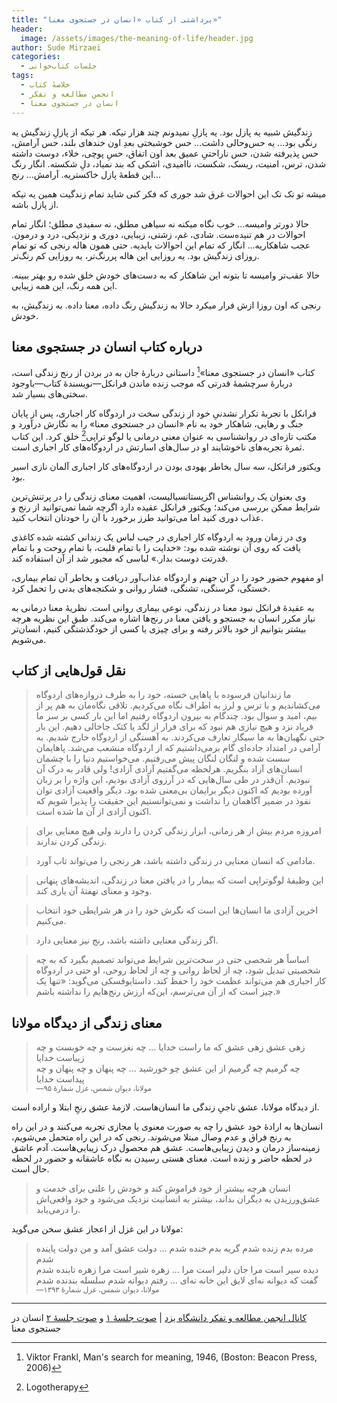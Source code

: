 ```yaml
---
title: "برداشتی از کتاب «انسان در جستجوی معنا»"
header:
  image: /assets/images/the-meaning-of-life/header.jpg
author: Sude Mirzaei
categories:
  - جلسات کتاب‌خوانی
tags:
  - خلاصهٔ کتاب
  - انجمن مطالعه و تفکر
  - انسان در جستجوی معنا
---
```


زندگیش شبیه یه پازل بود. یه پازلِ نمیدونم چند هزار تیکه. هر تیکه از پازلِ زندگیش یه رنگی بود...
یه حس‌وحالی داشت...
حس خوشبختی بعدِ اون خندهای بلند، حس آرامش، حس پذیرفته شدن، حس ناراحتیِ عمیق بعد اون اتفاق، حسِ پوچی، خلاء، دوست داشته شدن، ترس، امنیت، ریسک، شکست، ناامیدی، اشکی که بند نمیاد، دلِ شکسته.
انگار رنگ این قطعهٔ پازل خاکستریه.
آرامش... رنج...


میشه تو تک تک این احوالات غرق شد جوری که فکر کنی شاید تمام زندگیت همین یه تیکه از پازل باشه.

حالا دورتر وامیسه...
خوب نگاه میکنه
نه سیاهی مطلق، نه سفیدی مطلق؛ 
انگار تمام احوالات در هم تنیده‌ست.
شادی، غم، زشتی، زیبایی، دوری و نزدیکی، درد و درمون.
عجب شاهکاریه...
انگار که تمام این احوالات بایدیه. 
حتی همون هاله رنجی که تو تمام روزای زندگیش بود. یه روزایی این هاله پررنگ‌‌تر، یه روزایی کم رنگ‌تر.

حالا عقب‌تر وامیسه تا بتونه این شاهکار که به دست‌های خودش خلق شده رو بهتر ببینه.
این همه رنگ، این همه زیبایی.

رنجی که اون روزا ازش فرار میکرد حالا به زندگیش رنگ داده، معنا داده. به زندگیش، به خودش.


## درباره کتاب انسان در جستجوی معنا

کتاب «انسان در جستجوی معنا»[^1] داستانی دربارهٔ جان به در بردن از رنج زندگی است، دربارهٔ سرچشمهٔ قدرتی که موجب زنده ماندن فرانکل—نویسندهٔ کتاب—باوجود سختی‌های بسیار شد.

فرانکل با تجربهٔ تکرار نشدنیِ خود از زندگی سخت در اردوگاه کار اجباری، پس از پایان جنگ و رهایی، شاهکار خود به نام «انسان در جستجوی معنا» را به نگارش درآورد و مکتب تازه‌ای در روانشناسی به عنوان معنی درمانی یا لوگو تراپی[^2] خلق کرد. این کتاب ثمرهٔ تجربه‌های ناخوشایند او در سال‌های اسارتش در اردوگاه‌های کار اجباری است.

ویکتور فرانکل، سه سال بخاطر یهودی بودن در اردوگاه‌های کار اجباری آلمان نازی اسیر بود.

وی بعنوان یک روانشناس اگزیستانسیالیست، اهمیت معنای زندگی را در پرتنش‌ترین شرایط ممکن بررسی می‌کند؛ ویکتور فرانکل عقیده دارد اگرچه شما نمی‌توانید از رنج و عذاب دوری کنید اما می‌توانید طرز برخورد با آن را خودتان انتخاب کنید.

وی در زمان ورود به اردوگاه کار اجباری در جیب لباس یک زندانی کشته شده کاغذی یافت که روی آن نوشته شده بود: «خدایت را با تمام قلبت، با تمام روحت و با تمام قدرتت دوست بدار.» لباسی که مجبور شد از آن استفاده کند.

او مفهوم حضور خود را در آن جهنم و اردوگاه عذاب‌آور دریافت و بخاطر آن تمام بیماری، خستگی، گرسنگی، تشنگی، فشار روانی و شکنجه‌های بدنی را تحمل کرد.

به عقیدهٔ فرانکل نبود معنا در زندگی، نوعی بیماری روانی است.
نظریهٔ معنا درمانی به نیاز مکرر انسان به جستجو و یافتن معنا در رنج‌ها اشاره می‌کند. طبق این نظریه هرچه بیشتر بتوانیم از خود بالاتر رفته و برای چیزی یا کسی از خودگذشتگی کنیم، انسان‌تر می‌شویم.


## نقل قول‌هایی از کتاب

> ما زندانیان فرسوده با پاهایی خسته، خود را به طرف دروازه‌های اردوگاه می‌کشاندیم و با ترس و لرز به اطراف نگاه می‌کردیم. تلاقی نگاه‌مان به هم پر از بیم، امید و سوال بود. چندگام به بیرون اردوگاه رفتیم اما این بار کسی بر سر ما فریاد نزد و هیچ نیازی هم نبود که برای فرار از لگد یا کتک جاخالی دهیم. این بار حتی نگهبان‌ها به ما سیگار تعارف می‌کردند. به آهستگی از اردوگاه خارج شدیم. به آرامی در امتداد جاده‌ای گام برمی‌داشتیم که از اردوگاه منشعب می‌شد. پاهایمان سست شده و لنگان لنگان پیش می‌رفتیم. می‌خواستیم دنیا را با چشمان انسان‌های آزاد بنگریم. هرلحظه می‌گفتیم آزادی آزادی! ولی قادر به درک آن نبودیم. آن‌قدر در طی سال‌هایی که در آرزوی آزادی بودیم، این واژه را بر زبان آورده بودیم که اکنون دیگر برایمان بی‌معنی شده بود. دیگر واقعیت آزادی توان نفوذ در ضمیر آگاهمان را نداشت و نمی‌توانستیم این حقیقت را پذیرا شویم که اکنون آزادی از آن ما شده است.

> امروزه مردم بیش از هر زمانی، ابزار زندگی کردن را دارند ولی هیچ معنایی برای زندگی کردن ندارند.

> مادامی که انسان معنایی در زندگی داشته باشد، هر رنجی را می‌تواند تاب آورد.

> این وظیفهٔ لوگوتراپی است که بیمار را در یافتن معنا در زندگی، اندیشه‌های پنهانی وجود و معنای نهفتهٔ آن یاری کند.

> اخرین آزادی ما انسان‌ها این است که نگرش خود را در هر شرایطی خود انتخاب می‌کنیم.

> اگر زندگی معنایی داشته باشد، رنج نیز معنایی دارد.

> اساساً هر شخصی حتی در سخت‌ترین شرایط می‌تواند تصمیم بگیرد که به چه شخصیتی تبدیل شود، چه از لحاظ روانی و چه از لحاظ روحی، او حتی در اردوگاه کار اجباری هم می‌تواند عظمت خود را حفظ کند. داستایوفسکی می‌گوید: «تنها یک چیز است که از آن می‌ترسم، این‌که ارزش رنج‌هایم را نداشته باشم.»


## معنای زندگی از دیدگاه مولانا

> زهی عشق زهی عشق که ما راست خدایا ... چه نغزست و چه خوبست و چه زیباست خدایا   
چه گرمیم چه گرمیم از این عشق چو خورشید ... چه پنهان و چه پنهان و چه پیداست خدایا  
<small>—مولانا، دیوان شمس، غزل شمارهٔ ۹۵</small>

از دیدگاه مولانا، عشق ناجیِ زندگی ما انسان‌هاست. لازمهٔ عشق رنجِ ابتلا و اراده است.

انسان‌ها به ارادهٔ خود عشق را چه به صورت معنوی یا مجازی تجربه می‌کنند و در این راه به رنج فراق و عدم وصال مبتلا می‌شوند. رنجی که در این راه متحمل می‌شویم، زمینه‌ساز درمان و دیدن زیبایی‌هاست. عشق هم محصول درک زیبایی‌هاست. آدم عاشق در لحظه حاضر و زنده است. معنای هستی رسیدن به نگاه عاشقانه و حضور در لحظه حال است.

> انسان هرچه بیشتر از خود فراموش کند و خودش را علتی برای خدمت و عشق‌ورزیدن به دیگران بداند، بیشتر به انسانیت نزدیک می‌شود و خود واقعی‌اش را درمی‌یابد.

مولانا در این غزل از اعجاز عشق سخن می‌گوید:

> مرده بدم زنده شدم گریه بدم خنده شدم ... دولت عشق آمد و من دولت پاینده شدم  
دیده سیر است مرا جان دلیر است مرا ... زهره شیر است مرا زهره تابنده شدم  
گفت که دیوانه نه‌ای لایق این خانه نه‌ای ... رفتم دیوانه شدم سلسله بندنده شدم  
<small>—مولانا، دیوان شمس، غزل شمارهٔ ۱۳۹۳</small>

---

[کانال انجمن مطالعه و تفکر دانشگاه یزد](https://t.me/tafakor_yazduni) | [صوت جلسهٔ ۱](https://t.me/tafakor_yazduni/893) و  [صوت جلسهٔ ۲](https://t.me/tafakor_yazduni/901) انسان در جستجوی معنا


[^1]: Viktor Frankl, Man's search for meaning, 1946, (Boston: Beacon Press, 2006)
[^2]: Logotherapy

